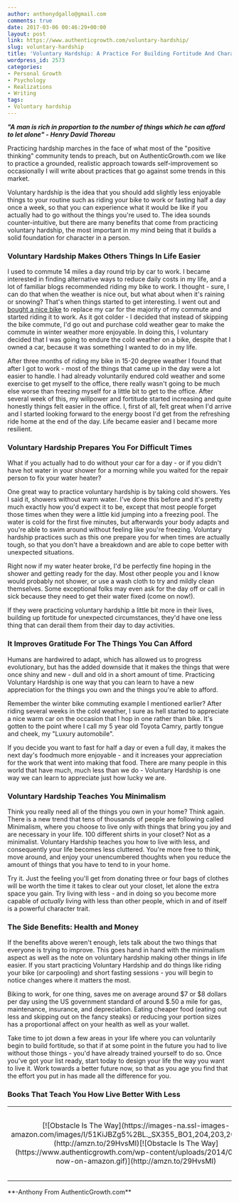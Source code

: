```yaml
---
author: anthonydgallo@gmail.com
comments: true
date: 2017-03-06 00:46:29+00:00
layout: post
link: https://www.authenticgrowth.com/voluntary-hardship/
slug: voluntary-hardship
title: 'Voluntary Hardship: A Practice For Building Fortitude And Character'
wordpress_id: 2573
categories:
- Personal Growth
- Psychology
- Realizations
- Writing
tags:
- Voluntary hardship
---
```


_**"A man is rich in proportion to the number of things which he can afford to let alone" - Henry David Thoreau**_


Practicing hardship marches in the face of what most of the "positive thinking" community tends to preach, but on AuthenticGrowth.com we like to practice a grounded, realistic approach towards self-improvement so occasionally I will write about practices that go against some trends in this market.




Voluntary hardship is the idea that you should add slightly less enjoyable things to your routine such as riding your bike to work or fasting half a day once a week, so that you can experience what it would be like if you actually had to go without the things you're used to. The idea sounds counter-intuitive, but there are many benefits that come from practicing voluntary hardship, the most important in my mind being that it builds a solid foundation for character in a person.





### **Voluntary Hardship Makes Others Things In Life Easier**




I used to commute 14 miles a day round trip by car to work. I became interested in finding alternative ways to reduce daily costs in my life, and a lot of familiar blogs recommended riding my bike to work. I thought - sure, I can do that when the weather is nice out, but what about when it's raining or snowing? That's when things started to get interesting. I went out and [bought a nice bike](http://www.authenticgrowth.com/biking-in-the-winter/) to replace my car for the majority of my commute and started riding it to work. As it got colder - I decided that instead of skipping the bike commute, I'd go out and purchase cold weather gear to make the commute in winter weather more enjoyable. In doing this, I voluntary decided that I was going to endure the cold weather on a bike, despite that I owned a car, because it was something I wanted to do in my life. 




After three months of riding my bike in 15-20 degree weather I found that after I got to work - most of the things that came up in the day were a lot easier to handle. I had already voluntarily endured cold weather and some exercise to get myself to the office, there really wasn't going to be much else worse than freezing myself for a little bit to get to the office. After several week of this, my willpower and fortitude started increasing and quite honestly things felt easier in the office. I, first of all, felt great when I'd arrive and I started looking forward to the energy boost I'd get from the refreshing ride home at the end of the day. Life became easier and I became more resilient.





### **Voluntary Hardship Prepares You For Difficult Times**




What if you actually had to do without your car for a day - or if you didn't have hot water in your shower for a morning while you waited for the repair person to fix your water heater?




One great way to practice voluntary hardship is by taking cold showers. Yes I said it, showers without warm water. I've done this before and it's pretty much exactly how you'd expect it to be, except that most people forget those times when they were a little kid jumping into a freezing pool. The water is cold for the first five minutes, but afterwards your body adapts and you're able to swim around without feeling like you're freezing. Voluntary hardship practices such as this one prepare you for when times are actually tough, so that you don't have a breakdown and are able to cope better with unexpected situations.




Right now if my water heater broke, I'd be perfectly fine hoping in the shower and getting ready for the day. Most other people you and I know would probably not shower, or use a wash cloth to try and mildly clean themselves. Some exceptional folks may even ask for the day off or call in sick because they need to get their water fixed (come on now!). 




If they were practicing voluntary hardship a little bit more in their lives, building up fortitude for unexpected circumstances, they'd have one less thing that can derail them from their day to day activities.





### **It Improves Gratitude For The Things You Can Afford**




Humans are hardwired to adapt, which has allowed us to progress evolutionary, but has the added downside that it makes the things that were once shiny and new - dull and old in a short amount of time. Practicing Voluntary Hardship is one way that you can learn to have a new appreciation for the things you own and the things you're able to afford. 




Remember the winter bike commuting example I mentioned earlier? After riding several weeks in the cold weather, I sure as hell started to appreciate a nice warm car on the occasion that I hop in one rather than bike. It's gotten to the point where I call my 5 year old Toyota Camry, partly tongue and cheek, my "Luxury automobile". 




If you decide you want to fast for half a day or even a full day, it makes the next day's foodmuch more enjoyable - and it increases your appreciation for the work that went into making that food. There are many people in this world that have much, much less than we do - Voluntary Hardship is one way we can learn to appreciate just how lucky we are.





### **Voluntary Hardship Teaches You Minimalism**




Think you really need all of the things you own in your home? Think again. There is a new trend that tens of thousands of people are following called Minimalism, where you choose to live only with things that bring you joy and are necessary in your life. 100 different shirts in your closet? Not as a minimalist. Voluntary Hardship teaches you how to live with less, and consequently your life becomes less cluttered. You're more free to think, move around, and enjoy your unencumbered thoughts when you reduce the amount of things that you have to tend to in your home. 


Try it. Just the feeling you'll get from donating three or four bags of clothes will be worth the time it takes to clear out your closet, let alone the extra space you gain. Try living with less - and in doing so you become more capable of _actually_ living with less than other people, which in and of itself is a powerful character trait.


### **The Side Benefits: Health and Money**




If the benefits above weren't enough, lets talk about the two things that everyone is trying to improve. This goes hand in hand with the minimalism aspect as well as the note on voluntary hardship making other things in life easier. If you start practicing Voluntary Hardship and do things like riding your bike (or carpooling) and short fasting sessions - you will begin to notice changes where it matters the most. 




Biking to work, for one thing, saves me on average around $7 or $8 dollars per day using the US government standard of around $.50 a mile for gas, maintenance, insurance, and depreciation. Eating cheaper food (eating out less and skipping out on the fancy steaks) or reducing your portion sizes has a proportional affect on your health as well as your wallet.


Take time to jot down a few areas in your life where you can voluntarily begin to build fortitude, so that if at some point in the future you had to live without those things - you'd have already trained yourself to do so. Once you've got your list ready, start today to design your life the way you want to live it. Work towards a better future now, so that as you age you find that the effort you put in has made all the difference for you.


### **Books That Teach You How Live Better With Less**


<table >
<tbody >
<tr align="center" >

<td >[![Obstacle Is The Way](https://images-na.ssl-images-amazon.com/images/I/51KiJBZg5%2BL._SX355_BO1,204,203,200_.jpg)](http://amzn.to/29HvsMI)[![Obstacle Is The Way](https://www.authenticgrowth.com/wp-content/uploads/2014/08/buy-now-on-amazon.gif)](http://amzn.to/29HvsMI)
</td>

<td >[![Early Retirement Extreme](https://images-na.ssl-images-amazon.com/images/I/4195fI8lKkL._SX331_BO1,204,203,200_.jpg)](http://amzn.to/29MyZZZ)[![Early Retirement Extreme](https://www.authenticgrowth.com/wp-content/uploads/2014/08/buy-now-on-amazon.gif)](http://amzn.to/29MyZZZ)
</td>

<td >[![Meditations](https://images-na.ssl-images-amazon.com/images/I/51mpNninLZL._SX331_BO1,204,203,200_.jpg)](http://amzn.to/29R3Ysb)[![Meditations](https://www.authenticgrowth.com/wp-content/uploads/2014/08/buy-now-on-amazon.gif)](http://amzn.to/29R3Ysb)
</td>

<td >[![Letters From A Stoic](https://images-na.ssl-images-amazon.com/images/I/510RH1nJgQL.jpg)](http://amzn.to/2mqd44A)[![Letters From A Stoic](https://www.authenticgrowth.com/wp-content/uploads/2014/08/buy-now-on-amazon.gif)](http://amzn.to/2mqd44A)
</td>
</tr>
</tbody>
</table>
**-Anthony From AuthenticGrowth.com**
